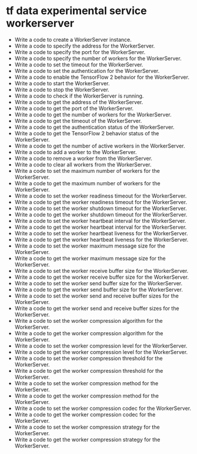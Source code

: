 # tf data experimental service workerserver

- Write a code to create a WorkerServer instance.
- Write a code to specify the address for the WorkerServer.
- Write a code to specify the port for the WorkerServer.
- Write a code to specify the number of workers for the WorkerServer.
- Write a code to set the timeout for the WorkerServer.
- Write a code to set the authentication for the WorkerServer.
- Write a code to enable the TensorFlow 2 behavior for the WorkerServer.
- Write a code to start the WorkerServer.
- Write a code to stop the WorkerServer.
- Write a code to check if the WorkerServer is running.
- Write a code to get the address of the WorkerServer.
- Write a code to get the port of the WorkerServer.
- Write a code to get the number of workers for the WorkerServer.
- Write a code to get the timeout of the WorkerServer.
- Write a code to get the authentication status of the WorkerServer.
- Write a code to get the TensorFlow 2 behavior status of the WorkerServer.
- Write a code to get the number of active workers in the WorkerServer.
- Write a code to add a worker to the WorkerServer.
- Write a code to remove a worker from the WorkerServer.
- Write a code to clear all workers from the WorkerServer.
- Write a code to set the maximum number of workers for the WorkerServer.
- Write a code to get the maximum number of workers for the WorkerServer.
- Write a code to set the worker readiness timeout for the WorkerServer.
- Write a code to get the worker readiness timeout for the WorkerServer.
- Write a code to set the worker shutdown timeout for the WorkerServer.
- Write a code to get the worker shutdown timeout for the WorkerServer.
- Write a code to set the worker heartbeat interval for the WorkerServer.
- Write a code to get the worker heartbeat interval for the WorkerServer.
- Write a code to set the worker heartbeat liveness for the WorkerServer.
- Write a code to get the worker heartbeat liveness for the WorkerServer.
- Write a code to set the worker maximum message size for the WorkerServer.
- Write a code to get the worker maximum message size for the WorkerServer.
- Write a code to set the worker receive buffer size for the WorkerServer.
- Write a code to get the worker receive buffer size for the WorkerServer.
- Write a code to set the worker send buffer size for the WorkerServer.
- Write a code to get the worker send buffer size for the WorkerServer.
- Write a code to set the worker send and receive buffer sizes for the WorkerServer.
- Write a code to get the worker send and receive buffer sizes for the WorkerServer.
- Write a code to set the worker compression algorithm for the WorkerServer.
- Write a code to get the worker compression algorithm for the WorkerServer.
- Write a code to set the worker compression level for the WorkerServer.
- Write a code to get the worker compression level for the WorkerServer.
- Write a code to set the worker compression threshold for the WorkerServer.
- Write a code to get the worker compression threshold for the WorkerServer.
- Write a code to set the worker compression method for the WorkerServer.
- Write a code to get the worker compression method for the WorkerServer.
- Write a code to set the worker compression codec for the WorkerServer.
- Write a code to get the worker compression codec for the WorkerServer.
- Write a code to set the worker compression strategy for the WorkerServer.
- Write a code to get the worker compression strategy for the WorkerServer.